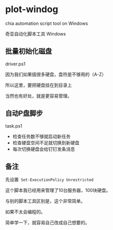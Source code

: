 # plot-windog
chia automation script tool on Windows
 
 奇亚自动化脚本工具 Windows
 
 
 
##  批量初始化磁盘

  driver.ps1
  
  因为我们如果插很多硬盘，盘符是不够用的（A-Z）
  
  所以这里，要把硬盘挂在到目录上
  
  当然也有好处，就是更容易管理。
  
##  自动P盘脚步
  task.ps1
  
  * 检查任务数不够就启动新任务
  * 检查硬盘空间不足就切换到新硬盘
  * 每次切换硬盘会给钉钉发条消息
  
  
   
## 备注
先设置``` Set-ExecutionPolicy Unrestricted```

这个脚本我已经用来管理了10台服务器，100块硬盘。

与别的脚本工具区别是，这个非常简单。

如果不太会编程的。

简单学一下，就容易自己改成自己想要的。
